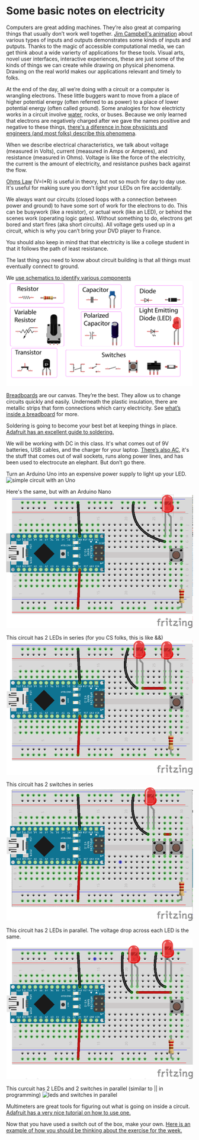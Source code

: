# Some basic notes on electricity 

Computers are great adding machines. They’re also great at comparing things that usually don’t work well together. [Jim Campbell's animation](http://jimcampbell.tv/portfolio/miscellaneous_references/) about various types of inputs and outputs demonstrates some kinds of inputs and putputs. Thanks to the magic of accessible computational media, we can get think about a wide varierty of applications for these tools. Visual arts, novel user interfaces, interactive experiences, these are just some of the kinds of things we can create while drawing on physical phenomena. Drawing on the real world makes our applications relevant and timely to folks.

At the end of the day, all we’re doing with a circuit or a computer is wrangling electrons. These little buggers want to move from a place of higher potential energy (often referred to as power) to a place of lower potential energy (often called ground). Some analogies for how electricty works in a circuit involve [water](https://learn.sparkfun.com/tutorials/voltage-current-resistance-and-ohms-law/voltage), rocks, or buses. Because we only learned that electrons are negatively charged after we gave the names positive and negative to these things, [there's a diference in how physicists and engineers (and most folks) describe this phenomena](https://www.allaboutcircuits.com/textbook/direct-current/chpt-1/conventional-versus-electron-flow/).

When we describe electrical characteristics, we talk about voltage (measured in Volts), current (measured in Amps or Amperes), and resistance (measured in Ohms). Voltage is like the force of the electricity, the current is the amount of electricity, and resistance pushes back against the flow. 

[Ohms Law](https://learn.adafruit.com/circuit-playground-o-is-for-ohm/learn-more) (V=I*R) is useful in theory, but not so much for day to day use. It's useful for making sure you don't light your LEDs on fire accidentally.

We always want our circuits (closed loops with a connection between power and ground) to have some sort of work for the electrons to do. This can be busywork (like a resistor), or actual work (like an LED), or behind the scenes work (operating logic gates). Without something to do, electrons get bored and start fires (aka short circuits). All voltage gets used up in a circuit, which is why you can’t bring your DVD player to France. 

You should also keep in mind that that electricity is like a college student in that it follows the path of least resistance.

The last thing you need to know about circuit building is that all things must eventually connect to ground.

We [use schematics to identify various components](https://vimeo.com/90534363)
![components and schemeatics](components.png)

[Breadboards](https://learn.sparkfun.com/tutorials/how-to-use-a-breadboard/all) are our canvas. They’re the best. They allow us to change circuits quickly and easily. Underneath the plastic insulation, there are metallic strips that form connections which carry electricity. See [what’s inside a breadboard](https://www.youtube.com/watch?v=qDe28Su5lOA) for more.

Soldering is going to become your best bet at keeping things in place. [Adafruit has an excellent guide to soldering.](https://learn.adafruit.com/adafruit-guide-excellent-soldering)

We will be working with DC in this class. It's what comes out of 9V batteries, USB cables, and the charger for your laptop. [There’s also AC](https://learn.sparkfun.com/tutorials/alternating-current-ac-vs-direct-current-dc/all), it's the stuff that comes out of wall sockets, runs along power lines, and has been used to electrocute an elephant. But don’t go there.

Turn an Arduino Uno into an expensive power supply to light up your LED.
![simple circuit with an Uno](http://cc.droolcup.com/wp-content/uploads/2015/07/Simple-Switch.png)

Here's the same, but with an Arduino Nano
![simple circuit with a Nano](switch%20nano.png)

This circuit has 2 LEDs in series (for you CS folks, this is like &&)
![leds in series](seriesLED_bb.png)

This circuit has 2 switches in series 
![leds in series](seriesSwitches.png)

This circuit has 2 LEDs in parallel. The voltage drop across each LED is the same.
![LEDs in parallel](parallelLED_bb.png)

This curcuit has 2 LEDs and 2 switches in parallel (similar to || in programming)
![leds and switches in parallel](http://cc.droolcup.com/wp-content/uploads/2015/07/bb.png)

Multimeters are great tools for figuring out what is going on inside a circuit. [Adafruit has a very nice tutorial on how to use one.](https://learn.adafruit.com/multimeters/overview)

Now that you have used a switch out of the box, make your own. [Here is an example of how you should be thinking about the exercise for the week.](https://itp.nyu.edu/~tlc345/blog/mustache-switch/)
